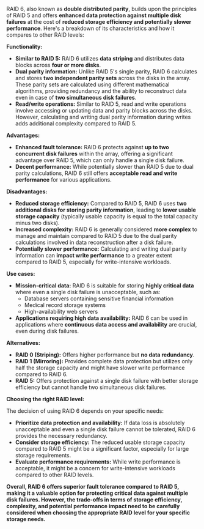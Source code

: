 RAID 6, also known as **double distributed parity**, builds upon the principles of RAID 5 and offers **enhanced data protection against multiple disk failures** at the cost of **reduced storage efficiency and potentially slower performance**. Here's a breakdown of its characteristics and how it compares to other RAID levels:

**Functionality:**

- **Similar to RAID 5:** RAID 6 utilizes **data striping** and distributes data blocks across **four or more disks**.
- **Dual parity information:** Unlike RAID 5's single parity, RAID 6 calculates and stores **two independent parity sets** across the disks in the array. These parity sets are calculated using different mathematical algorithms, providing redundancy and the ability to reconstruct data even in case of **two simultaneous disk failures**.
- **Read/write operations:** Similar to RAID 5, read and write operations involve accessing or updating data and parity blocks across the disks. However, calculating and writing dual parity information during writes adds additional complexity compared to RAID 5.

**Advantages:**

- **Enhanced fault tolerance:** RAID 6 protects against **up to two concurrent disk failures** within the array, offering a significant advantage over RAID 5, which can only handle a single disk failure.
- **Decent performance:** While potentially slower than RAID 5 due to dual parity calculations, RAID 6 still offers **acceptable read and write performance** for various applications.

**Disadvantages:**

- **Reduced storage efficiency:** Compared to RAID 5, RAID 6 uses **two additional disks for storing parity information**, leading to **lower usable storage capacity** (typically usable capacity is equal to the total capacity minus two disks).
- **Increased complexity:** RAID 6 is generally considered **more complex** to manage and maintain compared to RAID 5 due to the dual parity calculations involved in data reconstruction after a disk failure.
- **Potentially slower performance:** Calculating and writing dual parity information can **impact write performance** to a greater extent compared to RAID 5, especially for write-intensive workloads.

**Use cases:**

- **Mission-critical data:** RAID 6 is suitable for storing **highly critical data** where even a single disk failure is unacceptable, such as:
    - Database servers containing sensitive financial information
    - Medical record storage systems
    - High-availability web servers
- **Applications requiring high data availability:** RAID 6 can be used in applications where **continuous data access and availability** are crucial, even during disk failures.

**Alternatives:**

- **RAID 0 (Striping):** Offers higher performance but **no data redundancy**.
- **RAID 1 (Mirroring):** Provides complete data protection but utilizes only half the storage capacity and might have slower write performance compared to RAID 6.
- **RAID 5:** Offers protection against a single disk failure with better storage efficiency but cannot handle two simultaneous disk failures.

**Choosing the right RAID level:**

The decision of using RAID 6 depends on your specific needs:

- **Prioritize data protection and availability:** If data loss is absolutely unacceptable and even a single disk failure cannot be tolerated, RAID 6 provides the necessary redundancy.
- **Consider storage efficiency:** The reduced usable storage capacity compared to RAID 5 might be a significant factor, especially for large storage requirements.
- **Evaluate performance requirements:** While write performance is acceptable, it might be a concern for write-intensive workloads compared to other RAID levels.

**Overall, RAID 6 offers superior fault tolerance compared to RAID 5, making it a valuable option for protecting critical data against multiple disk failures. However, the trade-offs in terms of storage efficiency, complexity, and potential performance impact need to be carefully considered when choosing the appropriate RAID level for your specific storage needs.**